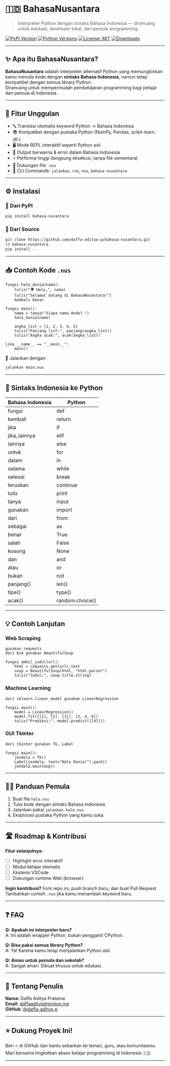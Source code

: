 # 🇮🇩 BahasaNusantara

> Interpreter Python dengan sintaks Bahasa Indonesia — dirancang untuk edukasi, developer lokal, dan pemula programming.

[![PyPI Version](https://img.shields.io/pypi/v/bahasa-nusantara)](https://pypi.org/project/bahasa-nusantara)
[![Python Versions](https://img.shields.io/pypi/pyversions/bahasa-nusantara)](https://pypi.org/project/bahasa-nusantara)
[![License: MIT](https://img.shields.io/badge/License-MIT-yellow.svg)](LICENSE)
[![Downloads](https://img.shields.io/pypi/dm/bahasa-nusantara)](https://pypi.org/project/bahasa-nusantara)

---

## ✨ Apa itu BahasaNusantara?
**BahasaNusantara** adalah interpreter alternatif Python yang memungkinkan kamu menulis kode dengan **sintaks Bahasa Indonesia**, namun tetap kompatibel dengan semua library Python.  
Dirancang untuk mempermudah pembelajaran programming bagi pelajar dan pemula di Indonesia.

---

## 🚀 Fitur Unggulan

- 🔤 Translasi otomatis keyword Python → Bahasa Indonesia
- 📚 Kompatibel dengan pustaka Python (NumPy, Pandas, scikit-learn, dll.)
- 🖥️ Mode REPL interaktif seperti Python asli
- 🌈 Output berwarna & error dalam Bahasa Indonesia
- ⚡ Performa tinggi (langsung eksekusi, tanpa file sementara)
- 📄 Dukungan file `.nus`
- 🔧 CLI Commands: `jalankan`, `run`, `nus`, `bahasa-nusantara`

---

## ⚙️ Instalasi

### 🔸 Dari PyPI
```bash
pip install bahasa-nusantara
```

### 🔸 Dari Source
```bash
git clone https://github.com/daffa-aditya-p/bahasa-nusantara.git
cd bahasa-nusantara
pip install .
```

---

## 📥 Contoh Kode `.nus`

```nus
fungsi halo_dunia(nama):
    tulis("🌍 Halo,", nama)
    tulis("Selamat datang di BahasaNusantara!")
    kembali benar

fungsi main():
    nama = tanya("Siapa nama Anda? ")
    halo_dunia(nama)

    angka_list = [1, 2, 3, 4, 5]
    tulis("Panjang list:", panjang(angka_list))
    tulis("Angka acak:", acak(angka_list))

jika __name__ == "__main__":
    main()
```

🧪 Jalankan dengan:
```bash
jalankan main.nus
```

---

## 🔄 Sintaks Indonesia ke Python

| Bahasa Indonesia | Python |
|------------------|--------|
| fungsi | def |
| kembali | return |
| jika | if |
| jika_lainnya | elif |
| lainnya | else |
| untuk | for |
| dalam | in |
| selama | while |
| selesai | break |
| teruskan | continue |
| tulis | print |
| tanya | input |
| gunakan | import |
| dari | from |
| sebagai | as |
| benar | True |
| salah | False |
| kosong | None |
| dan | and |
| atau | or |
| bukan | not |
| panjang() | len() |
| tipe() | type() |
| acak() | random.choice() |

---

## 💡 Contoh Lanjutan

### Web Scraping
```nus
gunakan requests
dari bs4 gunakan BeautifulSoup

fungsi ambil_judul(url):
    html = requests.get(url).text
    soup = BeautifulSoup(html, "html.parser")
    tulis("Judul:", soup.title.string)
```

### Machine Learning
```nus
dari sklearn.linear_model gunakan LinearRegression

fungsi main():
    model = LinearRegression()
    model.fit([[1], [2], [3]], [2, 4, 6])
    tulis("Prediksi:", model.predict([[4]]))
```

### GUI Tkinter
```nus
dari tkinter gunakan Tk, Label

fungsi main():
    jendela = Tk()
    Label(jendela, text="Halo Dunia!").pack()
    jendela.mainloop()
```

---

## 🧑‍🏫 Panduan Pemula

1. Buat file `halo.nus`
2. Tulis kode dengan sintaks Bahasa Indonesia
3. Jalankan pakai `jalankan halo.nus`
4. Eksplorasi pustaka Python yang kamu suka

---

## 🛣️ Roadmap & Kontribusi

**Fitur selanjutnya:**

- [ ] Highlight error interaktif
- [ ] Modul belajar otomatis
- [ ] Ekstensi VSCode
- [ ] Dukungan runtime Web (browser)

**Ingin kontribusi?** Fork repo ini, push branch baru, dan buat Pull Request. Tambahkan contoh `.nus` jika kamu menambah keyword baru.

---

## ❓ FAQ

**Q: Apakah ini interpreter baru?**  
A: Ini adalah wrapper Python, bukan pengganti CPython.

**Q: Bisa pakai semua library Python?**  
A: Ya! Karena kamu tetap menjalankan Python asli.

**Q: Aman untuk pemula dan sekolah?**  
A: Sangat aman. Dibuat khusus untuk edukasi.

---

## 👤 Tentang Penulis

**Nama:** Daffa Aditya Pratama  
**Email:** [daffaadityp@proton.me](mailto:daffaadityp@proton.me)  
**GitHub:** [@daffa-aditya-p](https://github.com/daffa-aditya-p)

---

## ⭐ Dukung Proyek Ini!

Beri ⭐ di GitHub dan bantu sebarkan ke teman, guru, atau komunitasmu.  
Mari bersama tingkatkan akses belajar programming di Indonesia 🇮🇩

---
